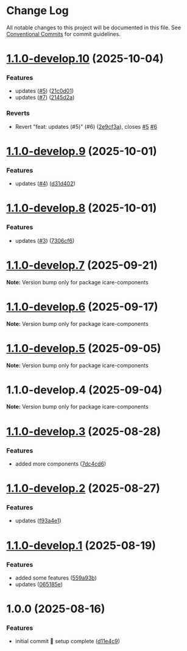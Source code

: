 # Change Log

All notable changes to this project will be documented in this file.
See [Conventional Commits](https://conventionalcommits.org) for commit guidelines.

# [1.1.0-develop.10](https://github.com/ajkirwan1/icare-components/compare/icare-components@1.1.0-develop.9...icare-components@1.1.0-develop.10) (2025-10-04)

### Features

- updates ([#5](https://github.com/ajkirwan1/icare-components/issues/5)) ([21c0d01](https://github.com/ajkirwan1/icare-components/commit/21c0d01023d71d261a9bd9abaee1d8f6bc124276))
- updates ([#7](https://github.com/ajkirwan1/icare-components/issues/7)) ([2145d2a](https://github.com/ajkirwan1/icare-components/commit/2145d2a7a49ebd6ae0459666909ba8c86326957c))

### Reverts

- Revert "feat: updates (#5)" (#6) ([2e9cf3a](https://github.com/ajkirwan1/icare-components/commit/2e9cf3a1c99d30193f182aa58cd33b6d5f5b0f1a)), closes [#5](https://github.com/ajkirwan1/icare-components/issues/5) [#6](https://github.com/ajkirwan1/icare-components/issues/6)

# [1.1.0-develop.9](https://github.com/ajkirwan1/icare-components/compare/icare-components@1.1.0-develop.8...icare-components@1.1.0-develop.9) (2025-10-01)

### Features

- updates ([#4](https://github.com/ajkirwan1/icare-components/issues/4)) ([d31d402](https://github.com/ajkirwan1/icare-components/commit/d31d402c8fbf3d0aa83274743737bbae5e7e1289))

# [1.1.0-develop.8](https://github.com/ajkirwan1/icare-components/compare/icare-components@1.1.0-develop.7...icare-components@1.1.0-develop.8) (2025-10-01)

### Features

- updates ([#3](https://github.com/ajkirwan1/icare-components/issues/3)) ([7306cf6](https://github.com/ajkirwan1/icare-components/commit/7306cf65c86860b30114c15a3606967d31ff6b86))

# [1.1.0-develop.7](https://github.com/ajkirwan1/icare-components/compare/icare-components@1.1.0-develop.6...icare-components@1.1.0-develop.7) (2025-09-21)

**Note:** Version bump only for package icare-components

# [1.1.0-develop.6](https://github.com/ajkirwan1/icare-components/compare/icare-components@1.1.0-develop.5...icare-components@1.1.0-develop.6) (2025-09-17)

**Note:** Version bump only for package icare-components

# [1.1.0-develop.5](https://github.com/ajkirwan1/icare-components/compare/icare-components@1.1.0-develop.4...icare-components@1.1.0-develop.5) (2025-09-05)

**Note:** Version bump only for package icare-components

# 1.1.0-develop.4 (2025-09-04)

**Note:** Version bump only for package icare-components

# [1.1.0-develop.3](https://github.com/ajkirwan1/icare-components/compare/v1.1.0-develop.2...v1.1.0-develop.3) (2025-08-28)

### Features

- added more components ([7dc4cd6](https://github.com/ajkirwan1/icare-components/commit/7dc4cd6dbb1bf242bc473807893ae00ee12af3a6))

# [1.1.0-develop.2](https://github.com/ajkirwan1/icare-components/compare/v1.1.0-develop.1...v1.1.0-develop.2) (2025-08-27)

### Features

- updates ([f93a4e1](https://github.com/ajkirwan1/icare-components/commit/f93a4e12e08b639a94b5117e66d960dabb7a37dc))

# [1.1.0-develop.1](https://github.com/ajkirwan1/icare-components/compare/v1.0.0...v1.1.0-develop.1) (2025-08-19)

### Features

- added some features ([559a93b](https://github.com/ajkirwan1/icare-components/commit/559a93b351608735d4081913328a8c9e39ee68a5))
- updates ([065185e](https://github.com/ajkirwan1/icare-components/commit/065185e1123fe2294fd8a0c096d844b4bd4d56d1))

# 1.0.0 (2025-08-16)

### Features

- initial commit 🎉 setup complete ([d11e4c9](https://github.com/ajkirwan1/icare-components/commit/d11e4c92e3f7e1de2fc48cc9823945d3ca21d9c7))
